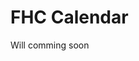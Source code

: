 # FHC Calendar

<!-- ## ================
[![Build Status](https://travis-ci.org/mongo-dart/mongo_dart_query.svg?branch=master)](https://travis-ci.org/mongo-dart/mongo_dart_query) -->

Will comming soon
